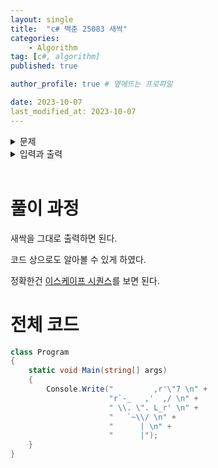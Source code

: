 ```yaml
---
layout: single
title:  "c# 백준 25083 새싹"
categories: 
    - Algorithm
tag: [c#, algorithm]
published: true

author_profile: true # 옆에뜨는 프로파일

date: 2023-10-07
last_modified_at: 2023-10-07
---
```


<details>
<summary>문제</summary>
<div markdown="1"> 

아래 예제와 같이 새싹을 출력하시오.

<br>

![image](https://github.com/novicehog/comments/assets/131991619/04569b32-5238-4a3a-9e12-e4e284c25dac)

</div>
</details>

<details>
<summary>입력과 출력</summary>
<div markdown="1">   

입력은 없다.

출력은 다음과 같다.

새싹을 출력한다.

</div>
</details>

<br>


# 풀이 과정
새싹을 그대로 출력하면 된다. 

코드 상으로도 알아볼 수 있게 하였다.

정확한건 [이스케이프 시퀀스](https://learn.microsoft.com/ko-kr/cpp/c-language/escape-sequences?view=msvc-170)를 보면 된다.




# 전체 코드

```c#
class Program
{
    static void Main(string[] args)
    {
        Console.Write("         ,r'\"7 \n" +
                      "r`-_   ,'  ,/ \n" +
                      " \\. \". L_r' \n" +
                      "   `~\\/ \n" +
                      "      | \n" +
                      "      |");
    }
}
```